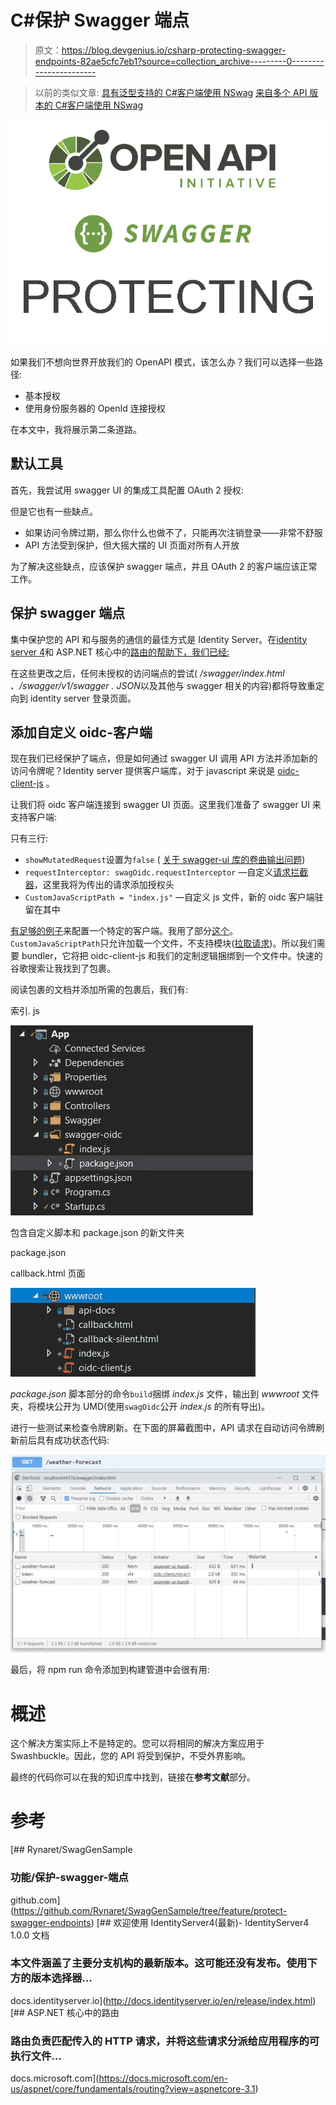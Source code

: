 # C#保护 Swagger 端点

> 原文：<https://blog.devgenius.io/csharp-protecting-swagger-endpoints-82ae5cfc7eb1?source=collection_archive---------0----------------------->

> 以前的类似文章:
> [具有泛型支持的 C#客户端使用 NSwag](https://medium.com/dev-genius/nswag-csharp-client-with-generics-support-6ad6a09f81d6?source=your_stories_page---------------------------)
> [来自多个 API 版本的 C#客户端使用 NSwag](https://medium.com/dev-genius/nswag-charp-client-from-multiple-api-versions-7c79a3de4622?source=your_stories_page---------------------------)

![](img/54e82033a5838a19da7a21f10bfe39b3.png)

如果我们不想向世界开放我们的 OpenAPI 模式，该怎么办？我们可以选择一些路径:

*   基本授权
*   使用身份服务器的 OpenId 连接授权

在本文中，我将展示第二条道路。

## 默认工具

首先，我尝试用 swagger UI 的集成工具配置 OAuth 2 授权:

但是它也有一些缺点。

*   如果访问令牌过期，那么你什么也做不了，只能再次注销登录——非常不舒服
*   API 方法受到保护，但大摇大摆的 UI 页面对所有人开放

为了解决这些缺点，应该保护 swagger 端点，并且 OAuth 2 的客户端应该正常工作。

## 保护 swagger 端点

集中保护您的 API 和与服务的通信的最佳方式是 Identity Server。在[identity server 4](http://docs.identityserver.io/en/release/intro/test.html)和 ASP.NET 核心中的[路由的帮助下，我们已经:](https://docs.microsoft.com/en-us/aspnet/core/fundamentals/routing?view=aspnetcore-3.1)

在这些更改之后，任何未授权的访问端点的尝试( */swagger/index.html* 、*/swagger/v1/swagger . JSON*以及其他与 swagger 相关的内容)都将导致重定向到 identity server 登录页面。

## 添加自定义 oidc-客户端

现在我们已经保护了端点，但是如何通过 swagger UI 调用 API 方法并添加新的访问令牌呢？Identity server 提供客户端库，对于 javascript 来说是 [oidc-client-js](https://github.com/IdentityModel/oidc-client-js/wiki) 。

让我们将 oidc 客户端连接到 swagger UI 页面。这里我们准备了 swagger UI 来支持客户端:

只有三行:

*   `showMutatedRequest`设置为`false` ( [关于 swagger-ui 库的卷曲输出问题](https://github.com/swagger-api/swagger-ui/issues/4778))
*   `requestInterceptor: swagOidc.requestInterceptor` —自定义[请求拦截器](https://swagger.io/docs/open-source-tools/swagger-ui/usage/configuration/)，这里我将为传出的请求添加授权头
*   `CustomJavaScriptPath = "index.js"` —自定义 js 文件，新的 oidc 客户端驻留在其中

[有足够的例子](https://github.com/IdentityServer/IdentityServer4/tree/main/samples/Clients)来配置一个特定的客户端。我用了部分[这个](https://github.com/IdentityServer/IdentityServer4/tree/main/samples/Clients/src/JsOidc)。`CustomJavaScriptPath`只允许加载一个文件，不支持模块([拉取请求](https://github.com/RicoSuter/NSwag/pull/3030))。所以我们需要 bundler，它将把 oidc-client-js 和我们的定制逻辑捆绑到一个文件中。快速的谷歌搜索让我找到了包裹。

阅读包裹的文档并添加所需的包裹后，我们有:

索引. js

![](img/bda86819f83b37741c977077d753e228.png)

包含自定义脚本和 package.json 的新文件夹

package.json

callback.html 页面

![](img/858852392c621016cb0c8b16a79aaeb1.png)

*package.json* 脚本部分的命令`build`捆绑 *index.js* 文件，输出到 *wwwroot* 文件夹，将模块公开为 UMD(使用`swagOidc`公开 *index.js* 的所有导出)。

进行一些测试来检查令牌刷新。在下面的屏幕截图中，API 请求在自动访问令牌刷新前后具有成功状态代码:

![](img/c6be363de1e5c58dab23df9711621986.png)

最后，将 npm run 命令添加到构建管道中会很有用:

# 概述

这个解决方案实际上不是特定的。您可以将相同的解决方案应用于 Swashbuckle。因此，您的 API 将受到保护，不受外界影响。

最终的代码你可以在我的知识库中找到，链接在**参考文献**部分。

# 参考

[](https://github.com/Rynaret/SwagGenSample/tree/feature/protect-swagger-endpoints) [## Rynaret/SwagGenSample

### 功能/保护-swagger-端点

github.com](https://github.com/Rynaret/SwagGenSample/tree/feature/protect-swagger-endpoints) [](http://docs.identityserver.io/en/release/index.html) [## 欢迎使用 IdentityServer4(最新)- IdentityServer4 1.0.0 文档

### 本文件涵盖了主要分支机构的最新版本。这可能还没有发布。使用下方的版本选择器…

docs.identityserver.io](http://docs.identityserver.io/en/release/index.html) [](https://docs.microsoft.com/en-us/aspnet/core/fundamentals/routing?view=aspnetcore-3.1) [## ASP.NET 核心中的路由

### 路由负责匹配传入的 HTTP 请求，并将这些请求分派给应用程序的可执行文件…

docs.microsoft.com](https://docs.microsoft.com/en-us/aspnet/core/fundamentals/routing?view=aspnetcore-3.1)